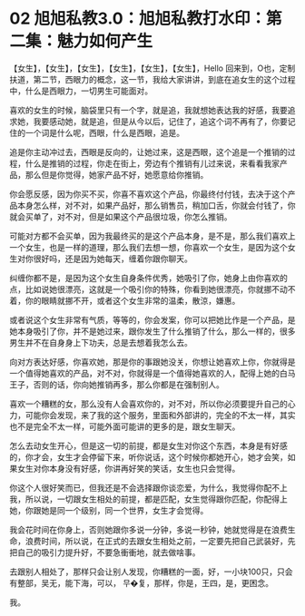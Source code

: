 # 02 旭旭私教3.0：旭旭私教打水印：第二集：魅力如何产生

【女生】，【女生】，【女生】，【女生】，【女生】，【女生】，Hello 回来到，O也，定制扶道，第二节，西眼力的概念，这一节，我给大家讲讲，到底在追女生的这个过程中，什么是西眼力，一切男生可能面对。

喜欢的女生的时候，脑袋里只有一个字，就是追，我就想她表达我的好感，我要追求她，我要感动她，就是追，但是从今以后，记住了，追这个词不再有了，你要记住的一个词是什么呢，西眼，什么是西眼，追是。

追是你主动冲过去，西眼是反向的，让她过来，这是西眼，这个追是一个推销的过程，什么是推销的过程，你走在街上，旁边有个推销有儿过来说，来看看我家产品，那么但是你觉得，她家产品不好，她愿意给你推销。

你会愿反感，因为你买不买，你喜不喜欢这个产品，你最终付付钱，去决于这个产品本身怎么样，对不对，如果产品好，那么销售员，稍加口舌，你就会付钱了，你就会买单了，对不对，但是如果这个产品很垃圾，你怎么推销。

可能对方都不会买单，因为我最终买的是这个产品本身，是不是，那么我们喜欢上一个女生，也是一样的道理，那么我们去想一想，你喜欢一个女生，是因为这个女生对你很好吗，还是因为她每天，缠着你跟你聊天。

纠缠你都不是，是因为这个女生自身条件优秀，她吸引了你，她身上由你喜欢的点，比如说她很漂亮，这就是一个吸引你的特殊，你看到她很漂亮，你就挪不动不着，你的眼睛就挪不开，或者这个女生非常的温柔，散涼，嫌惠。

或者说这个女生非常有气质，等等的，你会发案，你可以把她比作是一个产品，是她本身吸引了你，并不是她过来，跟你发生了什么推销了什么，那么一样的，很多男生并不在自身身上下功夫，总是去想着我怎么去。

向对方表达好感，你喜欢她，那是你的事跟她没关，你想让她喜欢上你，你就得是一个值得她喜欢的产品，对不对，你就得是一个值得她喜欢的人，配得上她的白马王子，否则的话，你向她推销再多，那么你都是在强制别人。

喜欢一个糟糕的女，那么没有人会喜欢你的，对不对，所以你必须要提升自己的心力，可能你会发现，来了我的这个服务，里面和外部讲的，完全的不太一样，其实也不是完全不太一样，可能外面可能讲的更多的是，跟女生聊天。

怎么去动女生开心，但是这一切的前提，都是女生对你这个东西，本身是有好感的，你才会，女生才会停留下来，听你说话，这个时候你都她开心，她才会笑，如果女生对你本身没有好感，你讲再好笑的笑话，女生也只会觉得。

你这个人很好笑而已，但我还是不会选择跟你谈恋爱，为什么，我觉得你配不上我，所以说，一切跟女生相处的前提，都是匹配，女生觉得跟你匹配，你配得上她，你跟她是同一个级别，同一个世界，女生才会觉得。

我会花时间在你身上，否则她跟你多说一分钟，多说一秒钟，她就觉得是在浪费生命，浪费时间，所以说，在正式的去跟女生相处之前，一定要先把自己武装好，先把自己的吸引力提升好，不要急衝衝地，就去做啥事。

去跟别人相处了，那样只会让别人发现，你糟糕的一面，好，一小块100只，只会有整部，吴无，能下海，可以， 무�复，那样，你是，王四，是，更困念。

我。